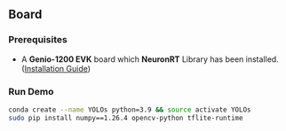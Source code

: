 ## Board

### Prerequisites

* A **Genio-1200 EVK** board which **NeuronRT** Library has been installed.([Installation Guide](https://r300-ai.github.io/ITRI-AI-Hub/docs/pages/get-started/genio-evk.html))

### Run Demo
```bash
conda create --name YOLOs python=3.9 && source activate YOLOs
sudo pip install numpy==1.26.4 opencv-python tflite-runtime
```
